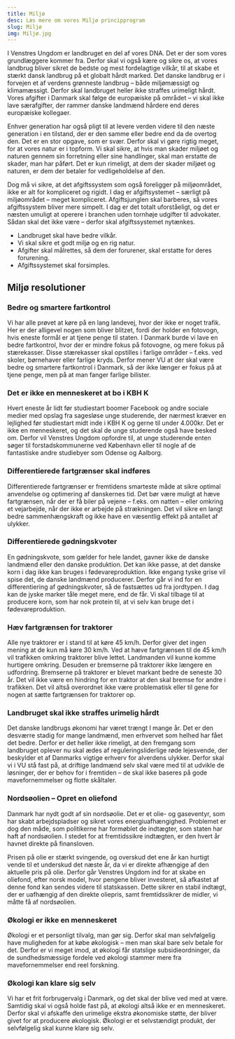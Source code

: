 ```yaml
---
title: Miljø
desc: Læs mere om vores Miljø principprogram
slug: Miljø
img: Miljø.jpg
---
```


I Venstres Ungdom er landbruget en del af vores DNA. Det er der som vores grundlæggere kommer fra. Derfor skal vi også kære og sikre os, at vores landbrug bliver sikret de bedste og mest fordelagtige vilkår, til at skabe et stærkt dansk landbrug på et globalt hårdt marked. Det danske landbrug er i forvejen et af verdens grønneste landbrug – både miljømæssigt og klimamæssigt. Derfor skal landbruget heller ikke straffes urimeligt hårdt. Vores afgifter i Danmark skal følge de europæiske på området – vi skal ikke lave særafgifter, der rammer danske landmænd hårdere end deres europæiske kollegaer.

Enhver generation har også pligt til at levere verden videre til den næste generation i en tilstand, der er den samme eller bedre end da de overtog den. Det er en stor opgave, som er svær. Derfor skal vi gøre rigtig meget, for at vores natur er i topform. Vi skal sikre, at hvis man skader miljøet og naturen gennem sin forretning eller sine handlinger, skal man erstatte de skader, man har påført. Det er kun rimeligt, at dem der skader miljøet og naturen, er dem der betaler for vedligeholdelse af den.

Dog må vi sikre, at det afgiftssystem som også foreligger på miljøområdet, ikke er alt for kompliceret og rigidt. I dag er afgiftsystemet – særligt på miljøområdet – meget kompliceret. Afgiftsjunglen skal barberes, så vores afgiftssystem bliver mere simpelt. I dag er det totalt uforståeligt, og det er næsten umuligt at operere i branchen uden tornhøje udgifter til advokater. Sådan skal det ikke være – derfor skal afgiftssystemet nytænkes.

- Landbruget skal have bedre vilkår.
- Vi skal sikre et godt miljø og en rig natur.
- Afgifter skal målrettes, så dem der forurener, skal erstatte for deres forurening.
- Afgiftssystemet skal forsimples.

## Miljø resolutioner

### Bedre og smartere fartkontrol

Vi har alle prøvet at køre på en lang landevej, hvor der ikke er noget trafik. Her er der alligevel nogen som bliver blitzet, fordi der holder en fotovogn, hvis eneste formål er at tjene penge til staten. I Danmark burde vi lave en bedre fartkontrol, hvor der er mindre fokus på fotovogne, og mere fokus på stærekasser. Disse stærekasser skal opstilles i farlige områder – f.eks. ved skoler, børnehaver eller farlige kryds. Derfor mener VU at der skal være bedre og smartere fartkontrol i Danmark, så der ikke længer er fokus på at tjene penge, men på at man fanger farlige bilister.

### Det er ikke en menneskeret at bo i KBH K

Hvert eneste år lidt før studiestart boomer Facebook og andre sociale medier med opslag fra sagesløse unge studerende, der nærmest kræver en lejlighed før studiestart midt inde i KBH K og gerne til under 4.000kr. Det er ikke en menneskeret, og det skal de unge studerende også have besked om. Derfor vil Venstres Ungdom opfordre til, at unge studerende enten søger til forstadskommunerne ved København eller til nogle af de fantastiske andre studiebyer som Odense og Aalborg.

### Differentierede fartgrænser skal indføres

Differentierede fartgrænser er fremtidens smarteste måde at sikre optimal anvendelse og optimering af danskernes tid. Det bør være muligt at hæve fartgrænsen, når der er få biler på vejene – f.eks. om natten – eller omkring et vejarbejde, når der ikke er arbejde på strækningen. Det vil sikre en langt bedre sammenhængskraft og ikke have en væsentlig effekt på antallet af ulykker.

### Differentierede gødningskvoter

En gødningskvote, som gælder for hele landet, gavner ikke de danske landmænd eller den danske produktion. Det kan ikke passe, at det danske korn i dag ikke kan bruges i fødevareproduktion. Ikke engang tyske grise vil spise det, de danske landmænd producerer. Derfor går vi ind for en differentiering af gødningskvoter, så de fastsættes ud fra jordtypen. I dag kan de jyske marker tåle meget mere, end de får. Vi skal tilbage til at producere korn, som har nok protein til, at vi selv kan bruge det i fødevareproduktion.

### Hæv fartgrænsen for traktorer

Alle nye traktorer er i stand til at køre 45 km/h. Derfor giver det ingen mening at de kun må køre 30 km/h. Ved at hæve fartgrænsen til de 45 km/h vil trafikken omkring traktorer blive lettet. Landmanden vil kunne komme hurtigere omkring. Desuden er bremserne på traktorer ikke længere en udfordring. Bremserne på traktorer er blevet markant bedre de seneste 30 år. Det vil ikke være en hindring for en traktor at den skal bremse for andre i trafikken. Det vil altså overordnet ikke være problematisk eller til gene for nogen at sætte fartgrænsen for traktorer op.

### Landbruget skal ikke straffes urimelig hårdt

Det danske landbrugs økonomi har været trængt I mange år. Det er den desværre stadig for mange landmænd, men erhvervet som helhed har fået det bedre. Derfor er det heller ikke rimeligt, at den fremgang som landbruget oplever nu skal ædes af reguleringsliderlige røde lejesvende, der beskylder et af Danmarks vigtige erhverv for alverdens ulykker. Derfor skal vi i VU stå fast på, at driftige landmænd selv skal være med til at udvikle de løsninger, der er behov for i fremtiden – de skal ikke baseres på gode mavefornemmelser og flotte skåltaler.

### Nordsøolien – Opret en oliefond

Danmark har nydt godt af sin nordsøolie. Det er et olie- og gaseventyr, som har skabt arbejdspladser og sikret vores energiuafhængighed. Problemet er dog den måde, som politikerne har formøblet de indtægter, som staten har haft af nordsøolien. I stedet for at fremtidssikre indtægten, er den hvert år havnet direkte på finansloven. 

Prisen på olie er stærkt svingende, og overskud det ene år kan hurtigt vende til et underskud det næste år, da vi er direkte afhængige af den aktuelle pris på olie. Derfor går Venstres Ungdom ind for at skabe en oliefond, efter norsk model, hvor pengene bliver investeret, så afkastet af denne fond kan sendes videre til statskassen. Dette sikrer en stabil indtægt, der er uafhængig af den direkte oliepris, samt fremtidssikrer de midler, vi måtte få af nordsøolien.

### Økologi er ikke en menneskeret

Økologi er et personligt tilvalg, man gør sig. Derfor skal man selvfølgelig have muligheden for at købe økologisk – men man skal bare selv betale for det. Derfor er vi meget imod, at økologi får statslige subsidieordninger, da de sundhedsmæssige fordele ved økologi stammer mere fra mavefornemmelser end reel forskning.

### Økologi kan klare sig selv

Vi har et frit forbrugervalg i Danmark, og det skal der blive ved med at være. Samtidig skal vi også holde fast på, at økologi altså ikke er en menneskeret. Derfor skal vi afskaffe den urimelige ekstra økonomiske støtte, der bliver givet for at producere økologisk. Økologi er et selvstændigt produkt, der selvfølgelig skal kunne klare sig selv.